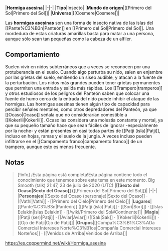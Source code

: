 

|**Hormiga asesina**|
|-|-|
|**Tipo**|Insecto|
|**Mundo de origen**|[[Primero del Sol\|Primero del Sol]]|
|**Universo**|[[Cosmere\|Cosmere]]|

Las **hormigas asesinas** son una forma de insecto nativa de las islas del [[Pante%C3%B3n\|Panteón]] en [[Primero del Sol\|Primero del Sol]]. Una mordedura de estas criaturas amarillas basta para matar a una persona, aunque sólo sean tan pequeñas como la cabeza de un alfiler.

## Comportamiento
Suelen vivir en nidos subterráneos que a veces se reconocen por una protuberancia en el suelo. Cuando algo perturba su nido, salen en enjambre por las grietas del suelo, emitiendo un siseo audible, y atacan a la fuente de la perturbación. Los nidos más grandes pueden tener grietas permanentes que permiten una entrada y salida más rápidas. Los [[Trampero\|tramperos]] y otros estudiosos de los peligros del Panteón saben que colocar una fuente de humo cerca de la entrada del nido puede inhibir el ataque de las hormigas.
Las hormigas asesinas tienen algún tipo de capacidad para percibir señales mentales, como otros depredadores del Panteón, ya que [[Ocaso\|Ocaso]] señala que no considerarían comestible a [[Kokerlii\|Kokerlii]]. Ocaso las considera una molestia constante y mortal, ya que su pequeño tamaño hace que sean fáciles de ignorar -especialmente por la noche- y están presentes en casi todas partes de [[Patji (isla)\|Patji]], incluso en hojas, ramas y el suelo de la jungla. A veces incluso pueden infiltrarse en el [[Campamento franco\|campamento franco]] de un trampero, aunque esto es menos frecuente.

## Notas

> [!info] ¡Esta página está completa!Esta página contiene todo el conocimiento que tenemos sobre este tema en este momento.
Big Smooth (talk) 21:47, 23 de julio de 2020 (UTC)
|**[[Sexto del Ocaso\|Sexto del Ocaso]] (**[[Primero del Sol\|Primero del Sol]]**)**|
|-|-|
|**Personajes**|[[Sexto del Ocaso (personaje)\|Sexto del Ocaso]] · [[Vathi\|Vathi]] · [[Primero del Cielo\|Primero del Cielo]]|
|**Lugares**|[[Pante%C3%B3n\|Panteón]] ([[Patji (isla)\|Patji]] · [[Sori\|Sori]]) · [[Islas Eelakin\|Islas Eelakin]] · [[/wiki/Primero del Sol#Continente]]|
|**Magia**|[[Patji (ser)\|Patji]] · [[Aviar\|Aviar]] ([[Sak\|Sak]] · [[Kokerlii\|Kokerlii]]) · [[Ojo de Patji\|Ojo de Patji]]|
|**Grupos**|[[Compa%C3%B1%C3%ADa Comercial Intereses Norte%C3%B1os\|Compañía Comercial Intereses Norteños]] · [[Venidos de Arriba\|Venidos de Arriba]]|



https://es.coppermind.net/wiki/Hormiga_asesina